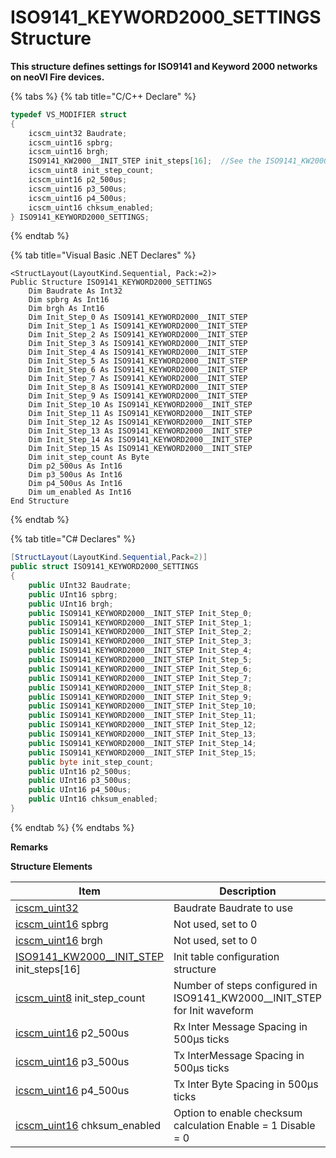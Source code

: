# ISO9141\_KEYWORD2000\_SETTINGS Structure

**This structure defines settings for ISO9141 and Keyword 2000 networks on neoVI Fire devices.**

{% tabs %}
{% tab title="C/C++ Declare" %}
```cpp
typedef VS_MODIFIER struct
{
    icscm_uint32 Baudrate;
    icscm_uint16 spbrg;
    icscm_uint16 brgh;
    ISO9141_KW2000__INIT_STEP init_steps[16];  //See the ISO9141_KW2000__INIT_STEP structure
    icscm_uint8 init_step_count;
    icscm_uint16 p2_500us;
    icscm_uint16 p3_500us;
    icscm_uint16 p4_500us;
    icscm_uint16 chksum_enabled;
} ISO9141_KEYWORD2000_SETTINGS;
```
{% endtab %}

{% tab title="Visual Basic .NET Declares" %}
```vbnet
<StructLayout(LayoutKind.Sequential, Pack:=2)>
Public Structure ISO9141_KEYWORD2000_SETTINGS
    Dim Baudrate As Int32
    Dim spbrg As Int16
    Dim brgh As Int16
    Dim Init_Step_0 As ISO9141_KEYWORD2000__INIT_STEP
    Dim Init_Step_1 As ISO9141_KEYWORD2000__INIT_STEP
    Dim Init_Step_2 As ISO9141_KEYWORD2000__INIT_STEP
    Dim Init_Step_3 As ISO9141_KEYWORD2000__INIT_STEP
    Dim Init_Step_4 As ISO9141_KEYWORD2000__INIT_STEP
    Dim Init_Step_5 As ISO9141_KEYWORD2000__INIT_STEP
    Dim Init_Step_6 As ISO9141_KEYWORD2000__INIT_STEP
    Dim Init_Step_7 As ISO9141_KEYWORD2000__INIT_STEP
    Dim Init_Step_8 As ISO9141_KEYWORD2000__INIT_STEP
    Dim Init_Step_9 As ISO9141_KEYWORD2000__INIT_STEP
    Dim Init_Step_10 As ISO9141_KEYWORD2000__INIT_STEP
    Dim Init_Step_11 As ISO9141_KEYWORD2000__INIT_STEP
    Dim Init_Step_12 As ISO9141_KEYWORD2000__INIT_STEP
    Dim Init_Step_13 As ISO9141_KEYWORD2000__INIT_STEP
    Dim Init_Step_14 As ISO9141_KEYWORD2000__INIT_STEP
    Dim Init_Step_15 As ISO9141_KEYWORD2000__INIT_STEP
    Dim init_step_count As Byte
    Dim p2_500us As Int16
    Dim p3_500us As Int16
    Dim p4_500us As Int16
    Dim um_enabled As Int16
End Structure
```
{% endtab %}

{% tab title="C# Declares" %}
```csharp
[StructLayout(LayoutKind.Sequential,Pack=2)]
public struct ISO9141_KEYWORD2000_SETTINGS
{
    public UInt32 Baudrate;
    public UInt16 spbrg;
    public UInt16 brgh;
    public ISO9141_KEYWORD2000__INIT_STEP Init_Step_0;
    public ISO9141_KEYWORD2000__INIT_STEP Init_Step_1;
    public ISO9141_KEYWORD2000__INIT_STEP Init_Step_2;
    public ISO9141_KEYWORD2000__INIT_STEP Init_Step_3;
    public ISO9141_KEYWORD2000__INIT_STEP Init_Step_4;
    public ISO9141_KEYWORD2000__INIT_STEP Init_Step_5;
    public ISO9141_KEYWORD2000__INIT_STEP Init_Step_6;
    public ISO9141_KEYWORD2000__INIT_STEP Init_Step_7;
    public ISO9141_KEYWORD2000__INIT_STEP Init_Step_8;
    public ISO9141_KEYWORD2000__INIT_STEP Init_Step_9;
    public ISO9141_KEYWORD2000__INIT_STEP Init_Step_10;
    public ISO9141_KEYWORD2000__INIT_STEP Init_Step_11;
    public ISO9141_KEYWORD2000__INIT_STEP Init_Step_12;
    public ISO9141_KEYWORD2000__INIT_STEP Init_Step_13;
    public ISO9141_KEYWORD2000__INIT_STEP Init_Step_14;
    public ISO9141_KEYWORD2000__INIT_STEP Init_Step_15;
    public byte init_step_count;
    public UInt16 p2_500us;
    public UInt16 p3_500us;
    public UInt16 p4_500us;
    public UInt16 chksum_enabled;
}
```
{% endtab %}
{% endtabs %}

**Remarks**

**Structure Elements**

| Item                                                                                              | Description                                                                   |
| ------------------------------------------------------------------------------------------------- | ----------------------------------------------------------------------------- |
| [icscm\_uint32](../intrepid-api-data-types.md)                                                    | Baudrate Baudrate to use                                                      |
| [icscm\_uint16](../intrepid-api-data-types.md) spbrg                                              | Not used, set to 0                                                            |
| [icscm\_uint16](../intrepid-api-data-types.md) brgh                                               | Not used, set to 0                                                            |
| [ISO9141\_KW2000\_\_INIT\_STEP](iso9141\_keyword2000\_\_init\_step-structure.md) init\_steps\[16] | Init table configuration structure                                            |
| [icscm\_uint8](../intrepid-api-data-types.md) init\_step\_count                                   | Number of steps configured in ISO9141\_KW2000\_\_INIT\_STEP for Init waveform |
| [icscm\_uint16](../intrepid-api-data-types.md) p2\_500us                                          | Rx Inter Message Spacing in 500µs ticks                                       |
| [icscm\_uint16](../intrepid-api-data-types.md) p3\_500us                                          | Tx InterMessage Spacing in 500µs ticks                                        |
| [icscm\_uint16](../intrepid-api-data-types.md) p4\_500us                                          | Tx Inter Byte Spacing in 500µs ticks                                          |
| [icscm\_uint16](../intrepid-api-data-types.md) chksum\_enabled                                    | Option to enable checksum calculation Enable = 1 Disable = 0                  |
